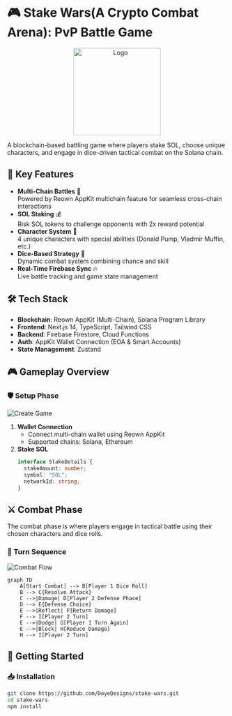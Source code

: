 # 🎮 Stake Wars(A Crypto Combat Arena): PvP Battle Game

<!-- ![Game Banner](./public/stake-wars-logo.png) -->
<div align="center">
  <img src="./public/your-logo.png" alt="Logo" width="200"/>
</div>

A blockchain-based battling game where players stake SOL, choose unique characters, and engage in dice-driven tactical combat on the Solana chain.

## 🌟 Key Features
- **Multi-Chain Battles** 🔗  
  Powered by Reown AppKit multichain feature for seamless cross-chain interactions
- **SOL Staking** 💰  
  Risk SOL tokens to challenge opponents with 2x reward potential
- **Character System** 🦸  
  4 unique characters with special abilities (Donald Pump, Vladmir Muffin, etc.)
- **Dice-Based Strategy** 🎲  
  Dynamic combat system combining chance and skill
- **Real-Time Firebase Sync** 🔥  
  Live battle tracking and game state management

## 🛠 Tech Stack
- **Blockchain**: Reown AppKit (Multi-Chain), Solana Program Library
- **Frontend**: Next.js 14, TypeScript, Tailwind CSS
- **Backend**: Firebase Firestore, Cloud Functions
- **Auth**: AppKit Wallet Connection (EOA & Smart Accounts)
- **State Management**: Zustand

## 🎮 Gameplay Overview

### 🛡️ Setup Phase
![Create Game](/path/to/create-game.gif)

1. **Wallet Connection**
   - Connect multi-chain wallet using Reown AppKit
   - Supported chains: Solana, Ethereum
2. **Stake SOL**
   ```typescript
   interface StakeDetails {
     stakeAmount: number;
     symbol: "SOL";
     networkId: string;
   }
   ```

## ⚔️ Combat Phase
The combat phase is where players engage in tactical battle using their chosen characters and dice rolls.

### 🔄 Turn Sequence
![Combat Flow](/path/to/combat-flow.gif)

```mermaid
graph TD
    A[Start Combat] --> B[Player 1 Dice Roll]
    B --> C{Resolve Attack}
    C -->|Damage| D[Player 2 Defense Phase]
    D --> E{Defense Choice}
    E -->|Reflect| F[Return Damage]
    F --> I[Player 2 Turn]
    E -->|Dodge| G[Player 1 Turn Again]
    E -->|Block| H[Reduce Damage]
    H --> I[Player 2 Turn]
```

## 🚀 Getting Started

### 📥 Installation
```bash
git clone https://github.com/DoyeDesigns/stake-wars.git
cd stake-wars
npm install
```